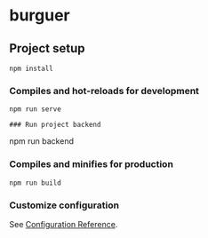 # burguer

## Project setup
```
npm install
```

### Compiles and hot-reloads for development
```
npm run serve

### Run project backend
```
npm run backend

### Compiles and minifies for production
```
npm run build
```

### Customize configuration
See [Configuration Reference](https://cli.vuejs.org/config/).
